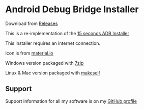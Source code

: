 # Android Debug Bridge Installer
Download from [Releases](https://github.com/josephsmendoza/ADB-Installer/releases)

This is a re-implementation of the [15 seconds ADB Installer](https://forum.xda-developers.com/showthread.php?t=2588979)

This installer requires an internet connection.

Icon is from [material.io](https://material.io/resources/icons/?icon=bug_report&style=baseline)

Windows version packaged with [7zip](https://www.7-zip.org/)

Linux & Mac version packaged with [makeself](https://makeself.io/)
## Support
Support information for all my software is on my [GitHub profile](https://github.com/sugoidogo)
